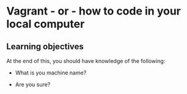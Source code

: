 # Vagrant - or - how to code in your local computer

## Learning objectives

At the end of this, you should have knowledge of the following:

* What is you machine name?

* Are you sure?
